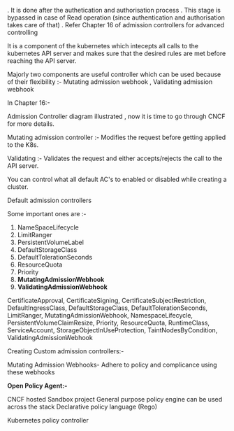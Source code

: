. It is done after the authetication and authorisation process
. This stage is bypassed in case of Read operation (since authentication and authorisation takes care of that)
. Refer Chapter 16 of admission controllers for advanced controlling


It is a component of the kubernetes which intecepts all calls to the kubernetes API server and makes sure that the desired rules are met before reaching the API server.

Majorly two components are useful controller which can be used because of their flexibility :- Mutating admission webhook , Validating admission webhook


In Chapter 16:-


Admission Controller diagram illustrated , now it is time to go through CNCF for more details.

Mutating admission controller :- Modifies the request before getting applied to the K8s.

Validating :- Validates the request and either accepts/rejects the call to the API server.

You can control what all default AC's to enabled or disabled while creating a cluster.


Default admission controllers

Some important ones are :-
1. NameSpaceLifecycle
2. LimitRanger
3. PersistentVolumeLabel
4. DefaultStorageClass
5. DefaultTolerationSeconds
6. ResourceQuota
7. Priority
8. **MutatingAdmissionWebhook**
9. **ValidatingAdmissionWebhook**




CertificateApproval, CertificateSigning, CertificateSubjectRestriction, DefaultIngressClass, DefaultStorageClass, DefaultTolerationSeconds, LimitRanger, MutatingAdmissionWebhook, NamespaceLifecycle, PersistentVolumeClaimResize, Priority, ResourceQuota, RuntimeClass, ServiceAccount, StorageObjectInUseProtection, TaintNodesByCondition, ValidatingAdmissionWebhook


Creating Custom admission controllers:-




Mutating Admission Webhooks- Adhere to policy and complicance using these webhooks


**Open Policy Agent:-**

CNCF hosted Sandbox project
General purpose policy engine
can be used across the stack
Declarative policy language (Rego)


Kubernetes policy controller









